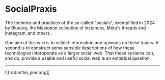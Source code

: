 # SocialPraxis

The technics and practices of the so-called "socials", exemplified in
2024 by Bluesky, the Mastodon collection of instances, Meta's threads
and Instagram, and others.  

One aim of this wiki is to collect information and opinions on these topics. A second is to construct some sensible descriptions of how these technologies interoperate as a larger social web. That these systems can, and do, provide a usable and useful social web is an
empirical question.  

-----
![[rodanthe_pier.png]]
